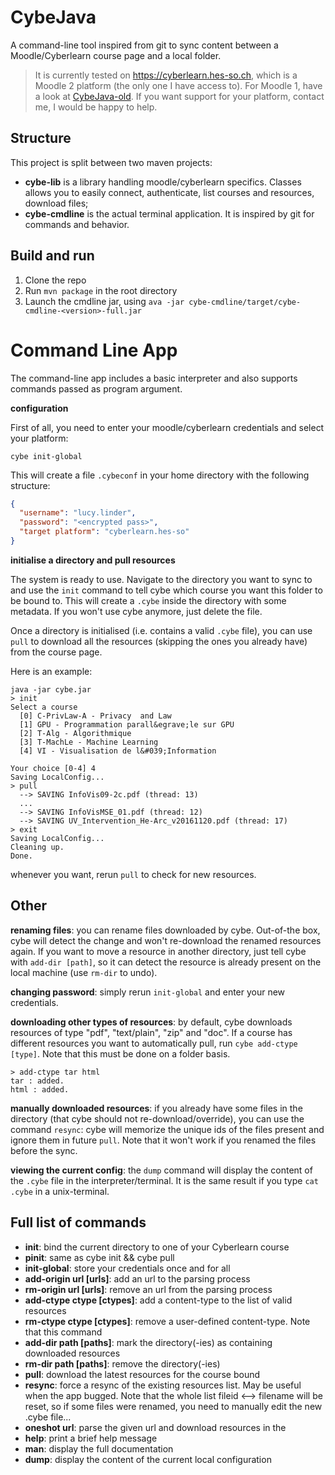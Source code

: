 # CybeJava

A command-line tool inspired from git to sync content between a Moodle/Cyberlearn course page and a local folder.

> It is currently tested on https://cyberlearn.hes-so.ch, which is a Moodle 2 platform (the only one I have access to). For Moodle 1, have a look at [CybeJava-old](https://github.com/derlin/CybeJava-old). If you want support for your platform, contact me, I would be happy to help.

## Structure

This project is split between two maven projects:
- __cybe-lib__ is a library handling moodle/cyberlearn specifics. Classes allows you to easily connect, authenticate, list courses and resources, download files;
- __cybe-cmdline__ is the actual terminal application. It is inspired by git for commands and behavior.

## Build and run

1. Clone the repo
2. Run `mvn package` in the root directory
3. Launch the cmdline jar, using `ava -jar cybe-cmdline/target/cybe-cmdline-<version>-full.jar`

# Command Line App
 
The command-line app includes a basic interpreter and also supports commands passed as program argument.

__configuration__

First of all, you need to enter your moodle/cyberlearn credentials and select your platform:

    cybe init-global
  
This will create a file `.cybeconf` in your home directory with the following structure:
```json
{
  "username": "lucy.linder",
  "password": "<encrypted pass>",
  "target platform": "cyberlearn.hes-so"
}
```

__initialise a directory and pull resources__ 

The system is ready to use.
Navigate to the directory you want to sync to and use the `init` command to tell cybe which course you want this folder to be bound to. This will create a `.cybe` inside the directory with some metadata. If you won't use cybe anymore, just delete the file.

Once a directory is initialised (i.e. contains a valid `.cybe` file), you can use `pull` to download all the resources (skipping the ones you already have) from the course page.

Here is an example:

    java -jar cybe.jar
    > init
    Select a course 
      [0] C-PrivLaw-A - Privacy  and Law 
      [1] GPU - Programmation parall&egrave;le sur GPU
      [2] T-Alg - Algorithmique
      [3] T-MachLe - Machine Learning
      [4] VI - Visualisation de l&#039;Information

    Your choice [0-4] 4
    Saving LocalConfig...
    > pull
      --> SAVING InfoVis09-2c.pdf (thread: 13)
      ...
      --> SAVING InfoVisMSE_01.pdf (thread: 12)
      --> SAVING UV_Intervention_He-Arc_v20161120.pdf (thread: 17)
    > exit
    Saving LocalConfig...
    Cleaning up.
    Done.

whenever you want, rerun `pull` to check for new resources. 

## Other

__renaming files__: you can rename files downloaded by cybe. Out-of-the box, cybe will detect the change and won't re-download the renamed resources again. If you want to move a resource in another directory, just tell cybe with `add-dir [path]`, so it can detect the resource is already present on the local machine (use `rm-dir` to undo).

__changing password__: simply rerun `init-global` and enter your new credentials.

__downloading other types of resources__: by default, cybe downloads resources of type "pdf", "text/plain", "zip" and "doc". If a course has different resources you want to automatically pull, run `cybe add-ctype [type]`. Note that this must be done on a folder basis.

    > add-ctype tar html
    tar : added.
    html : added.

__manually downloaded resources__: if you already have some files in the directory (that cybe should not re-download/override), you can use the command `resync`: cybe will memorize the unique ids of the files present and ignore them in future `pull`. Note that it won't work if you renamed the files before the sync.

__viewing the current config__: the `dump` command will display the content of the `.cybe` file in the interpreter/terminal. It is the same result if you type `cat .cybe` in a unix-terminal.

## Full list of commands

* __init__: bind the current directory to one of your Cyberlearn course 
* __pinit__:  same as cybe init && cybe pull 
* __init-global__: store your credentials once and for all 
* __add-origin url [urls]__: add an url to the parsing process 
* __rm-origin url [urls]__: remove an url from the parsing process 
* __add-ctype ctype [ctypes]__: add a content-type to the list of valid resources 
* __rm-ctype ctype [ctypes]__: remove a user-defined content-type. Note that this command 
* __add-dir path [paths]__: mark the directory(-ies) as containing downloaded resources 
* __rm-dir path [paths]__: remove the directory(-ies)  
* __pull__: download the latest resources for the course bound  
* __resync__: force a resync of the existing resources list. May be useful when the app bugged. Note that the whole list fileid <--> filename will be reset, so if some files were renamed, you need to manually edit the new .cybe file... 
* __oneshot url__: parse the given url and download resources in the  
* __help__: print a brief help message 
* __man__: display the full documentation 
* __dump__: display the content of the current local configuration 
